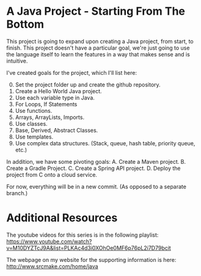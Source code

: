 # A Java Project - Starting From The Bottom

This project is going to expand upon creating a Java project, from start, to finish. This project doesn't have a particular goal, we're just going to use the language itself to learn the features in a way that makes sense and is intuitive. 

I've created goals for the project, which I'll list here:

0. Set the project folder up and create the github repository.
1. Create a Hello World Java project.
2. Use each variable type in Java.
3. For Loops, If Statements
4. Use functions.
5. Arrays, ArrayLists, Imports.
6. Use classes.
7. Base, Derived, Abstract Classes.
8. Use templates.
9. Use complex data structures. (Stack, queue, hash table, priority queue, etc.)


In addition, we have some pivoting goals:
A. Create a Maven project.
B. Create a Gradle Project.
C. Create a Spring API project.
D. Deploy the project from C onto a cloud service.

For now, everything will be in a new commit. (As opposed to a separate branch.) 

# Additional Resources

The youtube videos for this series is in the following playlist: https://www.youtube.com/watch?v=M10DYZTcJ9A&list=PLKAc4d3i0XOhOe0MF6p76pL2i7D79bcit

The webpage on my website for the supporting information is here: http://www.srcmake.com/home/java
